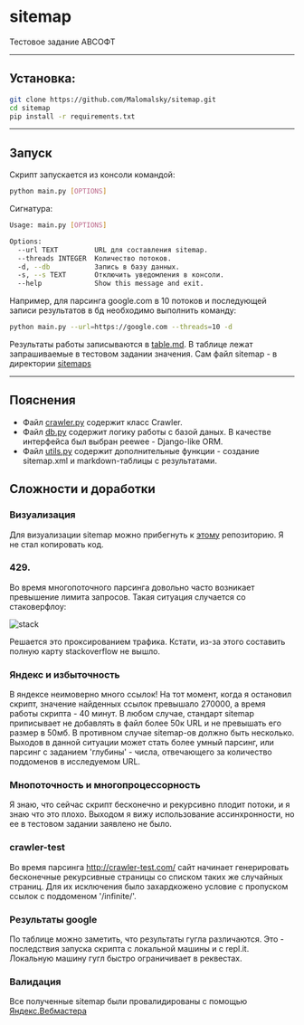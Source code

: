 # sitemap
Тестовое задание АВСОФТ

--- 

## Установка: 

```bash
git clone https://github.com/Malomalsky/sitemap.git
cd sitemap
pip install -r requirements.txt
```

--- 
## Запуск
Скрипт запускается из консоли командой:

```bash
python main.py [OPTIONS]
```

Сигнатура: 

```bash
Usage: main.py [OPTIONS]

Options:
  --url TEXT         URL для составления sitemap.
  --threads INTEGER  Количество потоков.
  -d, --db           Запись в базу данных.
  -s, --s TEXT       Отключить уведомления в консоли.
  --help             Show this message and exit.
```

Например, для парсинга google.com в 10 потоков и последующей записи результатов в бд необходимо выполнить команду: 

```bash
python main.py --url=https://google.com --threads=10 -d
```

Результаты работы записываются в [table.md](https://github.com/Malomalsky/sitemap/blob/master/table.md). В таблице лежат запрашиваемые в тестовом задании значения. 
Сам файл sitemap - в директории [sitemaps](https://github.com/Malomalsky/sitemap/tree/master/sitemaps)

--- 
## Пояснения 

* Файл [crawler.py](https://github.com/Malomalsky/sitemap/blob/master/crawler.py) содержит класс Crawler. 
* Файл [db.py](https://github.com/Malomalsky/sitemap/blob/master/db.py) содержит логику работы с базой даных. В качестве интерфейса был выбран peewee - Django-like ORM.
* Файл [utils.py](https://github.com/Malomalsky/sitemap/blob/master/utils.py) содержит дополнительные функции - создание sitemap.xml и markdown-таблицы с результатами. 

## Сложности и доработки

### Визуализация

Для визуализации sitemap можно прибегнуть к [этому](https://github.com/Ayima/sitemap-visualization-tool) репозиторию. Я не стал копировать код. 

### 429.
Во время многопоточного парсинга довольно часто возникает превышение лимита запросов. Такая ситуация случается со стаковерфлоу: 

![stack](https://raw.githubusercontent.com/Malomalsky/knowledge_base/master/g-book/stackoverflow.PNG?token=AGSNIZ6YTM6FF3VP7RTSGITAHDECI)

Решается это проксированием трафика. 
Кстати, из-за этого составить полную карту stackoverflow не вышло. 

### Яндекс и избыточность
В яндексе неимоверно много ссылок! На тот момент, когда я остановил скрипт, значение найденных ссылок превышало 270000, а время работы скрипта - 40 минут. 
В любом случае, стандарт sitemap приписывает не добавлять в файл более 50к URL и не превышать его размер в 50мб. В противном случае sitemap-ов должно быть несколько. 
Выходов в данной ситуации может стать более умный парсинг, или парсинг с заданием 'глубины' - числа, отвечающего за количество поддоменов в исследуемом URL. 

### Мнопоточность и многопроцессорность 
Я знаю, что сейчас скрипт бесконечно и рекурсивно плодит потоки, и я знаю что это плохо. Выходом я вижу использование ассинхронности, но ее в тестовом задании заявлено не было. 

### crawler-test
Во время парсинга http://crawler-test.com/ сайт начинает генерировать бесконечные рекурсивные страницы со списком таких же случайных страниц. Для их исключения было захардкожено условие с пропуском ссылок с поддоменом '/infinite/'.  

### Результаты google 
По таблице можно заметить, что результаты гугла различаются. Это - последствия запуска скрипта с локальной машины и с repl.it. Локальную машину гугл быстро ограничивает в реквестах. 

### Валидация
Все полученные sitemap были провалидированы с помощью [Яндекс.Вебмастера](https://webmaster.yandex.ru/tools/sitemap/)
